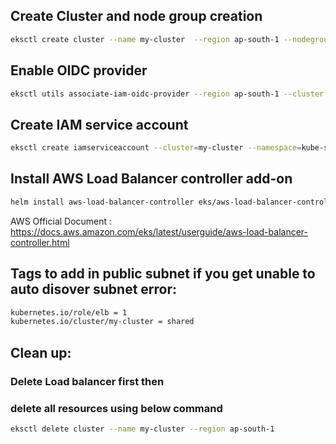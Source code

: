 ## Create Cluster and node group creation
```bash
eksctl create cluster --name my-cluster  --region ap-south-1 --nodegroup-name my-nodegroup --node-type t3a.medium --nodes 2 --nodes-min 1 --nodes-max 2 --node-volume-size=20 --ssh-access --ssh-public-key eks-demo --managed --asg-access --external-dns-access --full-ecr-access --appmesh-access --alb-ingress-access
```
## Enable OIDC provider
```bash
eksctl utils associate-iam-oidc-provider --region ap-south-1 --cluster my-cluster --approve
```
## Create IAM service account
```bash
eksctl create iamserviceaccount --cluster=my-cluster --namespace=kube-system --name=aws-load-balancer-controller --role-name AmazonEKSLoadBalancerControllerRole --attach-policy-arn=arn:aws:iam::237924323600:policy/AWSLoadBalancerControllerIAMPolicy --region ap-south-1 --approve
```
## Install AWS Load Balancer controller add-on
```bash
helm install aws-load-balancer-controller eks/aws-load-balancer-controller -n kube-system --set clusterName=my-cluster --set serviceAccount.create=false --set serviceAccount.name=aws-load-balancer-controller --set replicaCount=1
```
AWS Official Document : https://docs.aws.amazon.com/eks/latest/userguide/aws-load-balancer-controller.html

## Tags to add in public subnet if you get unable to auto disover subnet error:
```bash
kubernetes.io/role/elb = 1
kubernetes.io/cluster/my-cluster = shared
```
## Clean up:
### Delete Load balancer first then
### delete all resources using below command
```bash
eksctl delete cluster --name my-cluster --region ap-south-1
```
